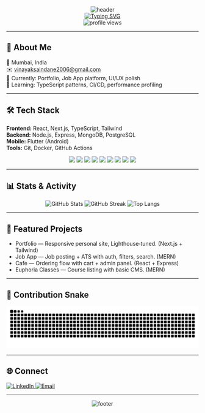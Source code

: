 <!-- Hero banner -->
<div align="center">
  <img src="https://capsule-render.vercel.app/api?type=waving&color=gradient&height=200&section=header&text=Vinayak%20Saindane&fontSize=60&animation=fadeIn" alt="header" />
</div>

<!-- Typing banner (Heroku mirror for reliability) -->
<div align="center">
  <a href="https://readme-typing-svg.herokuapp.com">
    <img src="https://readme-typing-svg.herokuapp.com?font=Fira+Code&size=26&duration=2500&pause=900&color=00D1B2&center=true&vCenter=true&width=900&lines=Frontend+•+Full‑Stack+•+Mobile;React+%7C+Next.js+%7C+Node.js+%7C+Flutter;Clean+UI%2C+Reliable+APIs%2C+Fast+Delivery" alt="Typing SVG" />
  </a>
</div>

<div align="center">
  <!-- Visitor counter -->
  <img src="https://komarev.com/ghpvc/?username=VinayakSaindane&style=flat-square&color=blue" alt="profile views" />
</div>

---

## 📌 About Me
📍 Mumbai, India  
✉️ vinayaksaindane2006@gmail.com  
🔭 Currently: Portfolio, Job App platform, UI/UX polish  
🧠 Learning: TypeScript patterns, CI/CD, performance profiling

---

## 🛠 Tech Stack
**Frontend:** React, Next.js, TypeScript, Tailwind  
**Backend:** Node.js, Express, MongoDB, PostgreSQL  
**Mobile:** Flutter (Android)  
**Tools:** Git, Docker, GitHub Actions

<div align="center">

<img src="https://img.shields.io/badge/React-20232A?logo=react&logoColor=61DAFB" />
<img src="https://img.shields.io/badge/Next.js-000000?logo=nextdotjs&logoColor=white" />
<img src="https://img.shields.io/badge/TypeScript-3178C6?logo=typescript&logoColor=white" />
<img src="https://img.shields.io/badge/Node.js-339933?logo=node.js&logoColor=white" />
<img src="https://img.shields.io/badge/Express-000000?logo=express&logoColor=white" />
<img src="https://img.shields.io/badge/MongoDB-47A248?logo=mongodb&logoColor=white" />
<img src="https://img.shields.io/badge/PostgreSQL-4169E1?logo=postgresql&logoColor=white" />
<img src="https://img.shields.io/badge/Flutter-02569B?logo=flutter&logoColor=white" />
<img src="https://img.shields.io/badge/Docker-2496ED?logo=docker&logoColor=white" />

</div>

---

## 📊 Stats & Activity
<div align="center">

<!-- Stats -->
<img height="165" alt="GitHub Stats" src="https://github-readme-stats.vercel.app/api?username=VinayakSaindane&show_icons=true&theme=tokyonight&hide_border=true&rank_icon=github" />
<!-- Streak -->
<img height="165" alt="GitHub Streak" src="https://streak-stats.demolab.com?user=VinayakSaindane&theme=tokyonight&hide_border=true" />
<!-- Top languages -->
<img height="150" alt="Top Langs" src="https://github-readme-stats.vercel.app/api/top-langs/?username=VinayakSaindane&layout=compact&langs_count=8&theme=tokyonight&hide_border=true&cache_seconds=86400" />

</div>

---

## 🚀 Featured Projects
- Portfolio — Responsive personal site, Lighthouse‑tuned. (Next.js + Tailwind)  
- Job App — Job posting + ATS with auth, filters, search. (MERN)  
- Cafe — Ordering flow with cart + admin panel. (React + Express)  
- Euphoria Classes — Course listing with basic CMS. (MERN)  

---

## 🐍 Contribution Snake

<!-- GitHub Snake Graph -->
<p align="center">
  <picture>
    <source media="(prefers-color-scheme: dark)" srcset="https://raw.githubusercontent.com/VinayakSaindane/VinayakSaindane/output/github-snake-dark.svg" />
    <source media="(prefers-color-scheme: light)" srcset="https://raw.githubusercontent.com/VinayakSaindane/VinayakSaindane/output/github-snake.svg" />
    <img alt="GitHub Snake" src="https://raw.githubusercontent.com/VinayakSaindane/VinayakSaindane/output/github-snake.svg" />
  </picture>
</p>

---

## 🌐 Connect
<a href="https://www.linkedin.com/in/vinayak-saindane/">
  <img alt="LinkedIn" src="https://img.shields.io/badge/LinkedIn-0077B5?style=for-the-badge&logo=linkedin&logoColor=white" />
</a>
<a href="mailto:vinayaksaindane2006@gmail.com">
  <img alt="Email" src="https://img.shields.io/badge/Email-D14836?style=for-the-badge&logo=gmail&logoColor=white" />
</a>

---

<!-- Footer banner -->
<div align="center">
  <img src="https://capsule-render.vercel.app/api?type=waving&color=gradient&height=120&section=footer" alt="footer" />
</div>
